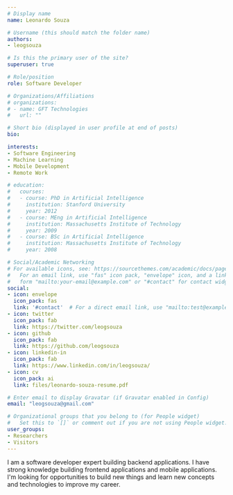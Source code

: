 ```yaml
---
# Display name
name: Leonardo Souza

# Username (this should match the folder name)
authors:
- leogsouza

# Is this the primary user of the site?
superuser: true

# Role/position
role: Software Developer

# Organizations/Affiliations
# organizations:
# - name: GFT Technologies
#   url: ""

# Short bio (displayed in user profile at end of posts)
bio: 

interests:
- Software Engineering
- Machine Learning
- Mobile Development
- Remote Work

# education:
#   courses:
#   - course: PhD in Artificial Intelligence
#     institution: Stanford University
#     year: 2012
#   - course: MEng in Artificial Intelligence
#     institution: Massachusetts Institute of Technology
#     year: 2009
#   - course: BSc in Artificial Intelligence
#     institution: Massachusetts Institute of Technology
#     year: 2008

# Social/Academic Networking
# For available icons, see: https://sourcethemes.com/academic/docs/page-builder/#icons
#   For an email link, use "fas" icon pack, "envelope" icon, and a link in the
#   form "mailto:your-email@example.com" or "#contact" for contact widget.
social:
- icon: envelope
  icon_pack: fas
  link: '#contact'  # For a direct email link, use "mailto:test@example.org".
- icon: twitter
  icon_pack: fab
  link: https://twitter.com/leogsouza
- icon: github
  icon_pack: fab
  link: https://github.com/leogsouza
- icon: linkedin-in
  icon_pack: fab
  link: https://www.linkedin.com/in/leogsouza/
- icon: cv
  icon_pack: ai
  link: files/leonardo-souza-resume.pdf

# Enter email to display Gravatar (if Gravatar enabled in Config)
email: "leogsouza@gmail.com"

# Organizational groups that you belong to (for People widget)
#   Set this to `[]` or comment out if you are not using People widget.
user_groups:
- Researchers
- Visitors
---
```





I am a software developer expert building backend applications. I have strong knowledge building frontend applications
and mobile applications. I'm looking for opportunities to build new things and learn new concepts and technologies
to improve my career.
